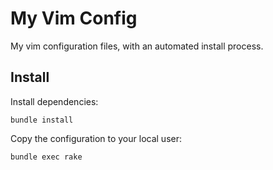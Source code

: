 My Vim Config
=============

My vim configuration files, with an automated install process.


Install
-------

Install dependencies:

`bundle install`

Copy the configuration to your local user:

`bundle exec rake`

